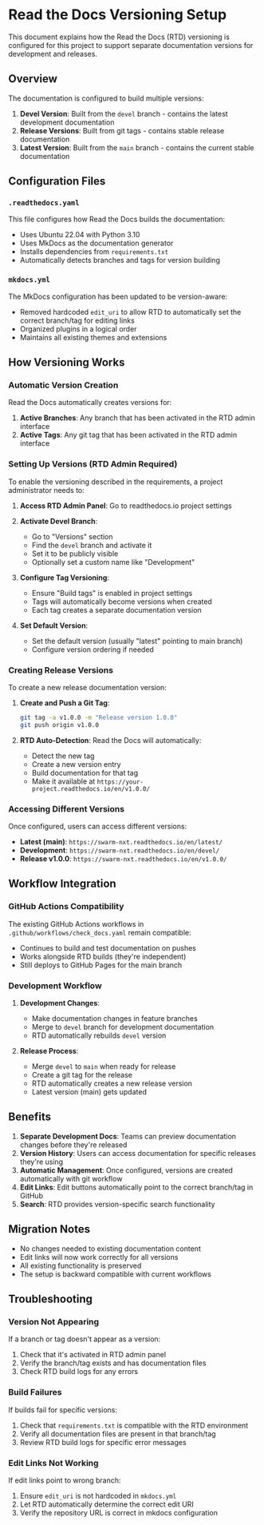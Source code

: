 # Read the Docs Versioning Setup

This document explains how the Read the Docs (RTD) versioning is configured for this project to support separate documentation versions for development and releases.

## Overview

The documentation is configured to build multiple versions:

1. **Devel Version**: Built from the `devel` branch - contains the latest development documentation
2. **Release Versions**: Built from git tags - contains stable release documentation
3. **Latest Version**: Built from the `main` branch - contains the current stable documentation

## Configuration Files

### `.readthedocs.yaml`

This file configures how Read the Docs builds the documentation:

- Uses Ubuntu 22.04 with Python 3.10
- Uses MkDocs as the documentation generator  
- Installs dependencies from `requirements.txt`
- Automatically detects branches and tags for version building

### `mkdocs.yml`

The MkDocs configuration has been updated to be version-aware:

- Removed hardcoded `edit_uri` to allow RTD to automatically set the correct branch/tag for editing links
- Organized plugins in a logical order
- Maintains all existing themes and extensions

## How Versioning Works

### Automatic Version Creation

Read the Docs automatically creates versions for:

1. **Active Branches**: Any branch that has been activated in the RTD admin interface
2. **Active Tags**: Any git tag that has been activated in the RTD admin interface

### Setting Up Versions (RTD Admin Required)

To enable the versioning described in the requirements, a project administrator needs to:

1. **Access RTD Admin Panel**: Go to readthedocs.io project settings
2. **Activate Devel Branch**: 
   - Go to "Versions" section
   - Find the `devel` branch and activate it
   - Set it to be publicly visible
   - Optionally set a custom name like "Development"

3. **Configure Tag Versioning**:
   - Ensure "Build tags" is enabled in project settings
   - Tags will automatically become versions when created
   - Each tag creates a separate documentation version

4. **Set Default Version**:
   - Set the default version (usually "latest" pointing to main branch)
   - Configure version ordering if needed

### Creating Release Versions

To create a new release documentation version:

1. **Create and Push a Git Tag**:
   ```bash
   git tag -a v1.0.0 -m "Release version 1.0.0"
   git push origin v1.0.0
   ```

2. **RTD Auto-Detection**: Read the Docs will automatically:
   - Detect the new tag
   - Create a new version entry
   - Build documentation for that tag
   - Make it available at `https://your-project.readthedocs.io/en/v1.0.0/`

### Accessing Different Versions

Once configured, users can access different versions:

- **Latest (main)**: `https://swarm-nxt.readthedocs.io/en/latest/`
- **Development**: `https://swarm-nxt.readthedocs.io/en/devel/`  
- **Release v1.0.0**: `https://swarm-nxt.readthedocs.io/en/v1.0.0/`

## Workflow Integration

### GitHub Actions Compatibility

The existing GitHub Actions workflows in `.github/workflows/check_docs.yaml` remain compatible:

- Continues to build and test documentation on pushes
- Works alongside RTD builds (they're independent)
- Still deploys to GitHub Pages for the main branch

### Development Workflow

1. **Development Changes**: 
   - Make documentation changes in feature branches
   - Merge to `devel` branch for development documentation
   - RTD automatically rebuilds `devel` version

2. **Release Process**:
   - Merge `devel` to `main` when ready for release
   - Create a git tag for the release
   - RTD automatically creates a new release version
   - Latest version (main) gets updated

## Benefits

1. **Separate Development Docs**: Teams can preview documentation changes before they're released
2. **Version History**: Users can access documentation for specific releases they're using
3. **Automatic Management**: Once configured, versions are created automatically with git workflow
4. **Edit Links**: Edit buttons automatically point to the correct branch/tag in GitHub
5. **Search**: RTD provides version-specific search functionality

## Migration Notes

- No changes needed to existing documentation content
- Edit links will now work correctly for all versions  
- All existing functionality is preserved
- The setup is backward compatible with current workflows

## Troubleshooting

### Version Not Appearing

If a branch or tag doesn't appear as a version:
1. Check that it's activated in RTD admin panel
2. Verify the branch/tag exists and has documentation files
3. Check RTD build logs for any errors

### Build Failures

If builds fail for specific versions:
1. Check that `requirements.txt` is compatible with the RTD environment
2. Verify all documentation files are present in that branch/tag
3. Review RTD build logs for specific error messages

### Edit Links Not Working

If edit links point to wrong branch:
1. Ensure `edit_uri` is not hardcoded in `mkdocs.yml`
2. Let RTD automatically determine the correct edit URI
3. Verify the repository URL is correct in mkdocs configuration